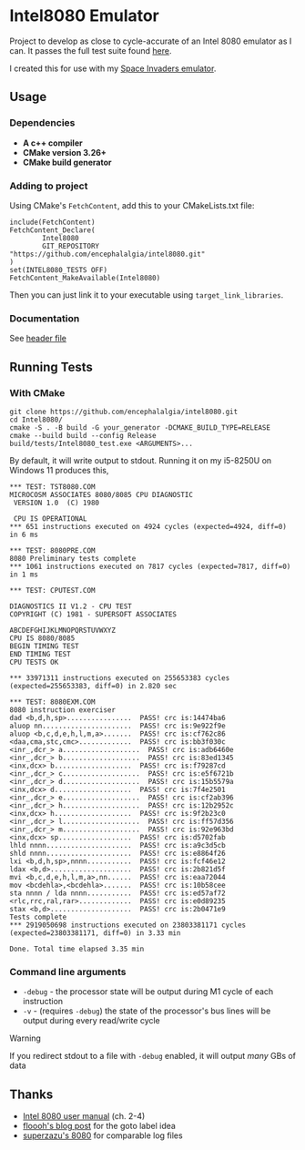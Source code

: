 # Intel8080 Emulator
Project to develop as close to cycle-accurate of an Intel 8080 emulator as I can. It passes the full test suite found [here](https://altairclone.com/downloads/cpu_tests/). 

I created this for use with my [Space Invaders emulator](https://github.com/encephalalgia/space-invaders).

## Usage
### Dependencies
* **A c++ compiler**
* **CMake version 3.26+**
* **CMake build generator**

### Adding to project
Using CMake's `FetchContent`, add this to your CMakeLists.txt file:
```
include(FetchContent)
FetchContent_Declare(
        Intel8080
        GIT_REPOSITORY "https://github.com/encephalalgia/intel8080.git"
)
set(INTEL8080_TESTS OFF)
FetchContent_MakeAvailable(Intel8080)
```
Then you can just link it to your executable using `target_link_libraries`.

### Documentation
See [header file](include/Intel8080.h)

## Running Tests
### With CMake
```
git clone https://github.com/encephalalgia/intel8080.git
cd Intel8080/
cmake -S . -B build -G your_generator -DCMAKE_BUILD_TYPE=RELEASE
cmake --build build --config Release
build/tests/Intel8080_test.exe <ARGUMENTS>...
```

By default, it will write output to stdout. Running it on my i5-8250U on Windows 11 produces this,
```
*** TEST: TST8080.COM
MICROCOSM ASSOCIATES 8080/8085 CPU DIAGNOSTIC
 VERSION 1.0  (C) 1980

 CPU IS OPERATIONAL
*** 651 instructions executed on 4924 cycles (expected=4924, diff=0) in 6 ms

*** TEST: 8080PRE.COM
8080 Preliminary tests complete
*** 1061 instructions executed on 7817 cycles (expected=7817, diff=0) in 1 ms

*** TEST: CPUTEST.COM

DIAGNOSTICS II V1.2 - CPU TEST
COPYRIGHT (C) 1981 - SUPERSOFT ASSOCIATES

ABCDEFGHIJKLMNOPQRSTUVWXYZ
CPU IS 8080/8085
BEGIN TIMING TEST
END TIMING TEST
CPU TESTS OK

*** 33971311 instructions executed on 255653383 cycles (expected=255653383, diff=0) in 2.820 sec

*** TEST: 8080EXM.COM
8080 instruction exerciser
dad <b,d,h,sp>................  PASS! crc is:14474ba6
aluop nn......................  PASS! crc is:9e922f9e
aluop <b,c,d,e,h,l,m,a>.......  PASS! crc is:cf762c86
<daa,cma,stc,cmc>.............  PASS! crc is:bb3f030c
<inr_,dcr_> a...................  PASS! crc is:adb6460e
<inr_,dcr_> b...................  PASS! crc is:83ed1345
<inx,dcx> b...................  PASS! crc is:f79287cd
<inr_,dcr_> c...................  PASS! crc is:e5f6721b
<inr_,dcr_> d...................  PASS! crc is:15b5579a
<inx,dcx> d...................  PASS! crc is:7f4e2501
<inr_,dcr_> e...................  PASS! crc is:cf2ab396
<inr_,dcr_> h...................  PASS! crc is:12b2952c
<inx,dcx> h...................  PASS! crc is:9f2b23c0
<inr_,dcr_> l...................  PASS! crc is:ff57d356
<inr_,dcr_> m...................  PASS! crc is:92e963bd
<inx,dcx> sp..................  PASS! crc is:d5702fab
lhld nnnn.....................  PASS! crc is:a9c3d5cb
shld nnnn.....................  PASS! crc is:e8864f26
lxi <b,d,h,sp>,nnnn...........  PASS! crc is:fcf46e12
ldax <b,d>....................  PASS! crc is:2b821d5f
mvi <b,c,d,e,h,l,m,a>,nn......  PASS! crc is:eaa72044
mov <bcdehla>,<bcdehla>.......  PASS! crc is:10b58cee
sta nnnn / lda nnnn...........  PASS! crc is:ed57af72
<rlc,rrc,ral,rar>.............  PASS! crc is:e0d89235
stax <b,d>....................  PASS! crc is:2b0471e9
Tests complete
*** 2919050698 instructions executed on 23803381171 cycles (expected=23803381171, diff=0) in 3.33 min

Done. Total time elapsed 3.35 min
```

### Command line arguments
* `-debug` - the processor state will be output during M1 cycle of each instruction
* `-v` - (requires `-debug`) the state of the processor's bus lines will be output during every read/write cycle
> [!WARNING] 
> If you redirect stdout to a file with `-debug` enabled, it will output *many* GBs of data

## Thanks
* [Intel 8080 user manual](http://bitsavers.trailing-edge.com/components/intel/MCS80/98-153B_Intel_8080_Microcomputer_Systems_Users_Manual_197509.pdf) (ch. 2-4)
* [floooh's blog post](https://floooh.github.io/2021/12/17/cycle-stepped-z80.html) for the goto label idea
* [superzazu's 8080](https://github.com/superzazu/8080/tree/master) for comparable log files
